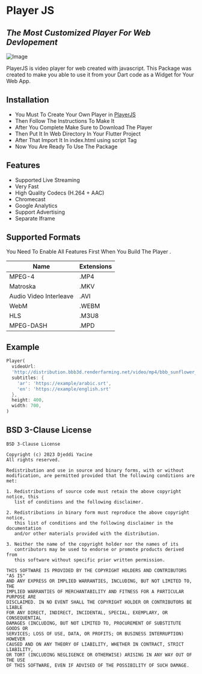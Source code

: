 # Player JS
## _The Most Customized Player For Web Devlopement_

![Image](https://i.imgur.com/ZoFCFrg.png)

PlayerJS is video player for web created with javascript. This Package was created to make you able to use it from your Dart code as a Widget for Your Web App.
## Installation


- You Must To Create Your Own Player in [PlayerJS](https://playerjs.com/)
- Then Follow The Instructions To Make It
- After You Complete Make Sure to Download The Player
- Then Put It In Web Directory In Your Flutter Project
- After That Import It In index.html using script Tag
- Now You Are  Ready To Use The Package

## Features

- Supported Live Streaming
- Very Fast
- High Quality Codecs (H.264 + AAC)
- Chromecast
- Google Analytics
- Support Advertising
- Separate Iframe

## Supported Formats

You Need To Enable All Features First When You Build The Player .

| Name | Extensions |
| ------ | ------ |
| MPEG-4 | .MP4|
| Matroska | .MKV |
| Audio Video Interleave | .AVI |
| WebM | .WEBM |
| HLS | .M3U8 |
| MPEG-DASH | .MPD |

## Example

```dart
Player(
  videoUrl:
  'http://distribution.bbb3d.renderfarming.net/video/mp4/bbb_sunflower_1080p_30fps_normal.mp4',
  subtitles: {
    'ar': 'https://example/arabic.srt',
    'en': 'https://example/english.srt'
  },
  height: 400,
  width: 700,
)
```

## BSD 3-Clause License


```
BSD 3-Clause License

Copyright (c) 2023 Djeddi Yacine
All rights reserved.

Redistribution and use in source and binary forms, with or without
modification, are permitted provided that the following conditions are met:

1. Redistributions of source code must retain the above copyright notice, this
   list of conditions and the following disclaimer.

2. Redistributions in binary form must reproduce the above copyright notice,
   this list of conditions and the following disclaimer in the documentation
   and/or other materials provided with the distribution.

3. Neither the name of the copyright holder nor the names of its
   contributors may be used to endorse or promote products derived from
   this software without specific prior written permission.

THIS SOFTWARE IS PROVIDED BY THE COPYRIGHT HOLDERS AND CONTRIBUTORS "AS IS"
AND ANY EXPRESS OR IMPLIED WARRANTIES, INCLUDING, BUT NOT LIMITED TO, THE
IMPLIED WARRANTIES OF MERCHANTABILITY AND FITNESS FOR A PARTICULAR PURPOSE ARE
DISCLAIMED. IN NO EVENT SHALL THE COPYRIGHT HOLDER OR CONTRIBUTORS BE LIABLE
FOR ANY DIRECT, INDIRECT, INCIDENTAL, SPECIAL, EXEMPLARY, OR CONSEQUENTIAL
DAMAGES (INCLUDING, BUT NOT LIMITED TO, PROCUREMENT OF SUBSTITUTE GOODS OR
SERVICES; LOSS OF USE, DATA, OR PROFITS; OR BUSINESS INTERRUPTION) HOWEVER
CAUSED AND ON ANY THEORY OF LIABILITY, WHETHER IN CONTRACT, STRICT LIABILITY,
OR TORT (INCLUDING NEGLIGENCE OR OTHERWISE) ARISING IN ANY WAY OUT OF THE USE
OF THIS SOFTWARE, EVEN IF ADVISED OF THE POSSIBILITY OF SUCH DAMAGE.
```